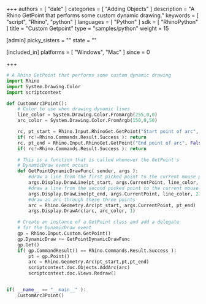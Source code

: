 +++
authors = [ "dale" ]
categories = [ "Adding Objects" ]
description = "A Rhino GetPoint that performs some custom dynamic drawing."
keywords = [ "script", "Rhino", "python" ]
languages = [ "Python" ]
sdk = [ "RhinoPython" ]
title = "Custom Getpoint"
type = "samples/python"
weight = 15

[admin]
picky_sisters = ""
state = ""

[included_in]
platforms = [ "Windows", "Mac" ]
since = 0

+++


```python
# A Rhino GetPoint that performs some custom dynamic drawing
import Rhino
import System.Drawing.Color
import scriptcontext

def CustomArc3Point():
    # Color to use when drawing dynamic lines
    line_color = System.Drawing.Color.FromArgb(255,0,0)
    arc_color = System.Drawing.Color.FromArgb(150,0,50)

    rc, pt_start = Rhino.Input.RhinoGet.GetPoint("Start point of arc", False)
    if( rc!=Rhino.Commands.Result.Success ): return
    rc, pt_end = Rhino.Input.RhinoGet.GetPoint("End point of arc", False)
    if( rc!=Rhino.Commands.Result.Success ): return

    # This is a function that is called whenever the GetPoint's
    # DynamicDraw event occurs
    def GetPointDynamicDrawFunc( sender, args ):
        #draw a line from the first picked point to the current mouse point
        args.Display.DrawLine(pt_start, args.CurrentPoint, line_color, 2)
        #draw a line from the second picked point to the current mouse point
        args.Display.DrawLine(pt_end, args.CurrentPoint, line_color, 2)
        #draw an arc through these three points
        arc = Rhino.Geometry.Arc(pt_start, args.CurrentPoint, pt_end)
        args.Display.DrawArc(arc, arc_color, 1)

    # Create an instance of a GetPoint class and add a delegate
    # for the DynamicDraw event
    gp = Rhino.Input.Custom.GetPoint()
    gp.DynamicDraw += GetPointDynamicDrawFunc
    gp.Get()
    if( gp.CommandResult() == Rhino.Commands.Result.Success ):
        pt = gp.Point()
        arc = Rhino.Geometry.Arc(pt_start,pt,pt_end)
        scriptcontext.doc.Objects.AddArc(arc)
        scriptcontext.doc.Views.Redraw()


if( __name__ == "__main__" ):
    CustomArc3Point()
```
